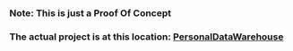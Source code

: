 ### Note: This is just a Proof Of Concept
### The actual project is at this location: [PersonalDataWarehouse](https://github.com/BlazorData-Net/PersonalDataWarehouse)
